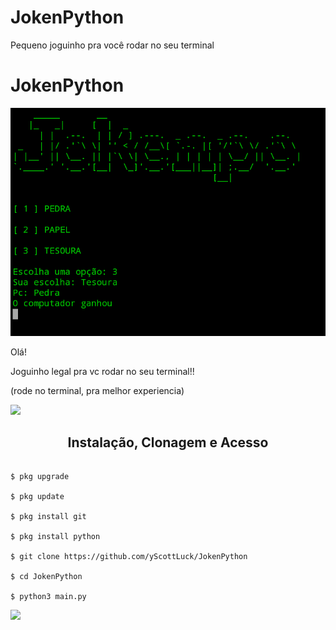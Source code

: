 # JokenPython
Pequeno joguinho pra você rodar no seu terminal
# JokenPython

![foto](https://github.com/yScottLuck/JokenPython/blob/main/Screenshot_2021-11-24-20-56-08-1.png)

Olá!

Joguinho legal pra vc rodar no seu terminal!!

(rode no terminal, pra melhor experiencia)

![](https://camo.githubusercontent.com/71b837571c48af3aa60a73dbc9d5936aa359d78efbfa8a6743cbbbc16b80ef4d/68747470733a2f2f63646e2e646973636f72646170702e636f6d2f6174746163686d656e74732f3830353930323039333930363630383138362f3830353931333937323533353539303932322f74656e6f722e676966)

<h2 align="center">Instalação, Clonagem e Acesso</h2>

```

$ pkg upgrade

$ pkg update

$ pkg install git

$ pkg install python

$ git clone https://github.com/yScottLuck/JokenPython

$ cd JokenPython

$ python3 main.py

```

![](https://camo.githubusercontent.com/71b837571c48af3aa60a73dbc9d5936aa359d78efbfa8a6743cbbbc16b80ef4d/68747470733a2f2f63646e2e646973636f72646170702e636f6d2f6174746163686d656e74732f3830353930323039333930363630383138362f3830353931333937323533353539303932322f74656e6f722e676966)
